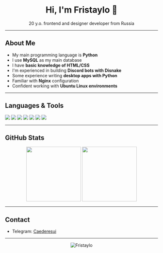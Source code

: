 <h1 align="center">Hi, I'm Fristaylo 👋</h1>

<p align="center">
  20 y.o. frontend and designer developer from Russia<br>
</p>

---

## About Me

- My main programming language is **Python**
- I use **MySQL** as my main database
- I have **basic knowledge of HTML/CSS**
- I'm experienced in building **Discord bots with Disnake**
- Some experience writing **desktop apps with Python**
- Familiar with **Nginx** configuration
- Confident working with **Ubuntu Linux environments**

---

## Languages & Tools

<p>
  <img src="https://img.shields.io/badge/-Python-3776AB?style=for-the-badge&logo=python&logoColor=white" />
  <img src="https://img.shields.io/badge/-MySQL-4479A1?style=for-the-badge&logo=mysql&logoColor=white" />
  <img src="https://img.shields.io/badge/-HTML5-E34F26?style=for-the-badge&logo=html5&logoColor=white" />
  <img src="https://img.shields.io/badge/-CSS3-1572B6?style=for-the-badge&logo=css3&logoColor=white" />
  <img src="https://img.shields.io/badge/-Disnake-5865F2?style=for-the-badge&logo=discord&logoColor=white" />
  <img src="https://img.shields.io/badge/-Nginx-009639?style=for-the-badge&logo=nginx&logoColor=white" />
  <img src="https://img.shields.io/badge/-Ubuntu-E95420?style=for-the-badge&logo=ubuntu&logoColor=white" />
</p>

---

## GitHub Stats

<p align="center">
  <img src="https://github-readme-stats.vercel.app/api?username=Fristaylo&show_icons=true&hide_border=true&count_private=true&theme=react&bg_color=30,0d1117,1f1f1f&title_color=58a6ff&icon_color=58a6ff" height="180" />

  <img src="https://github-readme-stats.vercel.app/api/top-langs/?username=Fristaylo&layout=compact&hide_border=true&theme=react&bg_color=30,1f1f1f,0d1117&title_color=58a6ff&icon_color=58a6ff" height="180" />
</p>


---

## Contact

- Telegram: [Caederesui](https://t.me/Caederesui)
---

<p align="center">
  <img src="https://komarev.com/ghpvc/?username=Fristaylo&label=Profile%20views&color=0e75b6&style=flat" alt="Fristaylo" />
</p>
